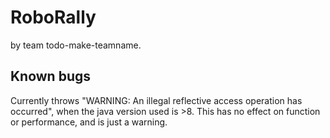 # RoboRally

by team todo-make-teamname.


## Known bugs
Currently throws "WARNING: An illegal reflective access operation has occurred", 
when the java version used is >8. This has no effect on function or performance, and is just a warning.
